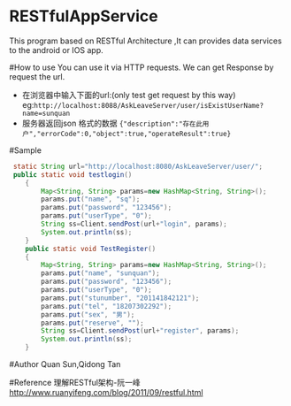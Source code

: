 # RESTfulAppService
This program based on RESTful Architecture ,It can provides data services to the android or IOS app. 

#How to use
 You can use it  via HTTP requests. We can get Response by request the url.
* 在浏览器中输入下面的url:(only test get request by this way)
eg:``http://localhost:8088/AskLeaveServer/user/isExistUserName?name=sunquan``
* 服务器返回json 格式的数据
 ``{"description":"存在此用户","errorCode":0,"object":true,"operateResult":true}``

#Sample 
```java
 static String url="http://localhost:8080/AskLeaveServer/user/";
 public static void testlogin() 
	{
		Map<String, String> params=new HashMap<String, String>();
		params.put("name", "sq");
	 	params.put("password", "123456");
	 	params.put("userType", "0");
		String ss=Client.sendPost(url+"login", params);
		System.out.println(ss);
	}
	public static void TestRegister() 
	{
		Map<String, String> params=new HashMap<String, String>();
		params.put("name", "sunquan");
	 	params.put("password", "123456");
	 	params.put("userType", "0");
	 	params.put("stunumber", "201141842121");
	 	params.put("tel", "18207302292");
	 	params.put("sex", "男");
	 	params.put("reserve", "");
		String ss=Client.sendPost(url+"register", params);
		System.out.println(ss);
	}
```



#Author 
 Quan Sun,Qidong Tan

#Reference
理解RESTful架构-阮一峰
http://www.ruanyifeng.com/blog/2011/09/restful.html
